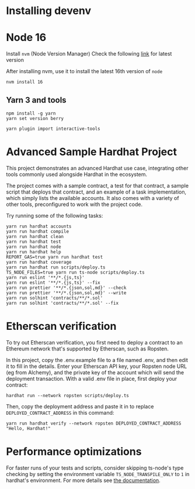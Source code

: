 # Installing devenv

# Node 16

Install `nvm` (Node Version Manager) Check the following [link](https://github.com/nvm-sh/nvm) for latest version

After installing nvm, use it to install the latest 16th version of `node`

```shell
nvm install 16
````
## Yarn 3 and tools

```shell
npm install -g yarn
yarn set version berry 

yarn plugin import interactive-tools 
```
# Advanced Sample Hardhat Project

This project demonstrates an advanced Hardhat use case, integrating other tools commonly used alongside Hardhat in the ecosystem.

The project comes with a sample contract, a test for that contract, a sample script that deploys that contract, and an example of a task implementation, which simply lists the available accounts. It also comes with a variety of other tools, preconfigured to work with the project code.

Try running some of the following tasks:

```shell
yarn run hardhat accounts
yarn run hardhat compile
yarn run hardhat clean
yarn run hardhat test
yarn run hardhat node
yarn run hardhat help
REPORT_GAS=true yarn run hardhat test
yarn run hardhat coverage
yarn run hardhat run scripts/deploy.ts
TS_NODE_FILES=true yarn run ts-node scripts/deploy.ts
yarn run eslint '**/*.{js,ts}'
yarn run eslint '**/*.{js,ts}' --fix
yarn run prettier '**/*.{json,sol,md}' --check
yarn run prettier '**/*.{json,sol,md}' --write
yarn run solhint 'contracts/**/*.sol'
yarn run solhint 'contracts/**/*.sol' --fix
```

# Etherscan verification

To try out Etherscan verification, you first need to deploy a contract to an Ethereum network that's supported by Etherscan, such as Ropsten.

In this project, copy the .env.example file to a file named .env, and then edit it to fill in the details. Enter your Etherscan API key, your Ropsten node URL (eg from Alchemy), and the private key of the account which will send the deployment transaction. With a valid .env file in place, first deploy your contract:

```shell
hardhat run --network ropsten scripts/deploy.ts
```

Then, copy the deployment address and paste it in to replace `DEPLOYED_CONTRACT_ADDRESS` in this command:

```shell
yarn run hardhat verify --network ropsten DEPLOYED_CONTRACT_ADDRESS "Hello, Hardhat!"
```

# Performance optimizations

For faster runs of your tests and scripts, consider skipping ts-node's type checking by setting the environment variable `TS_NODE_TRANSPILE_ONLY` to `1` in hardhat's environment. For more details see [the documentation](https://hardhat.org/guides/typescript.html#performance-optimizations).
